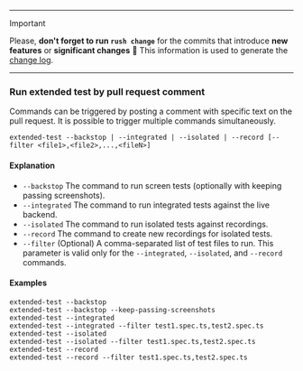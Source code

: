 <!--
Description of changes.
-->

---

> [!IMPORTANT]
> Please, **don't forget to run `rush change`** for the commits that introduce **new features** or **significant changes** 🙏 This information is used to generate the [change log](https://github.com/gooddata/gooddata-ui-sdk/blob/master/libs/sdk-ui-all/CHANGELOG.md).

---

### Run extended test by pull request comment

Commands can be triggered by posting a comment with specific text on the pull request. It is possible to trigger multiple commands simultaneously.

```
extended-test --backstop | --integrated | --isolated | --record [--filter <file1>,<file2>,...,<fileN>]
```

#### Explanation

-   `--backstop` The command to run screen tests (optionally with keeping passing screenshots).
-   `--integrated` The command to run integrated tests against the live backend.
-   `--isolated` The command to run isolated tests against recordings.
-   `--record` The command to create new recordings for isolated tests.
-   `--filter` (Optional) A comma-separated list of test files to run. This parameter is valid only for the `--integrated`, `--isolated`, and `--record` commands.

#### Examples

```
extended-test --backstop
extended-test --backstop --keep-passing-screenshots
extended-test --integrated
extended-test --integrated --filter test1.spec.ts,test2.spec.ts
extended-test --isolated
extended-test --isolated --filter test1.spec.ts,test2.spec.ts
extended-test --record
extended-test --record --filter test1.spec.ts,test2.spec.ts
```
